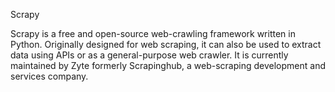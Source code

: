 Scrapy

Scrapy is a free and open-source web-crawling framework written in Python. Originally designed for web scraping, it can also be used to extract data using APIs or as a general-purpose web crawler. It is currently maintained by Zyte formerly Scrapinghub, a web-scraping development and services company.

